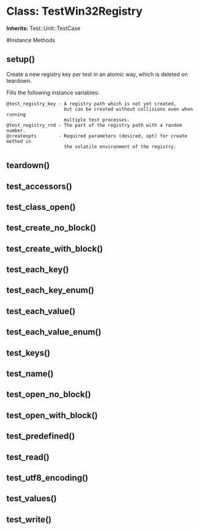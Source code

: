 # Class: TestWin32Registry
**Inherits:** Test::Unit::TestCase
    




#Instance Methods
## setup() [](#method-i-setup)
Create a new registry key per test in an atomic way, which is deleted on
teardown.

Fills the following instance variables:

    @test_registry_key - A registry path which is not yet created,
                         but can be created without collisions even when running
                         multiple test processes.
    @test_registry_rnd - The part of the registry path with a random number.
    @createopts        - Required parameters (desired, opt) for create method in
                         the volatile environment of the registry.

## teardown() [](#method-i-teardown)

## test_accessors() [](#method-i-test_accessors)

## test_class_open() [](#method-i-test_class_open)

## test_create_no_block() [](#method-i-test_create_no_block)

## test_create_with_block() [](#method-i-test_create_with_block)

## test_each_key() [](#method-i-test_each_key)

## test_each_key_enum() [](#method-i-test_each_key_enum)

## test_each_value() [](#method-i-test_each_value)

## test_each_value_enum() [](#method-i-test_each_value_enum)

## test_keys() [](#method-i-test_keys)

## test_name() [](#method-i-test_name)

## test_open_no_block() [](#method-i-test_open_no_block)

## test_open_with_block() [](#method-i-test_open_with_block)

## test_predefined() [](#method-i-test_predefined)

## test_read() [](#method-i-test_read)

## test_utf8_encoding() [](#method-i-test_utf8_encoding)

## test_values() [](#method-i-test_values)

## test_write() [](#method-i-test_write)

